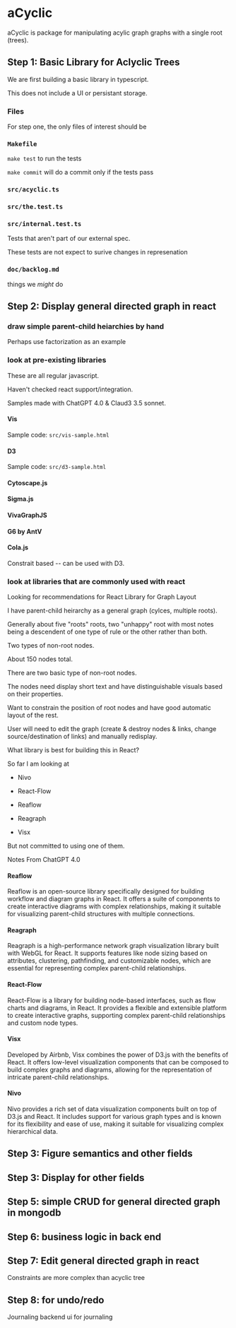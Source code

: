 # aCyclic

aCyclic is package for manipulating acylic graph graphs with a single root (trees).

## Step 1: Basic Library for Aclyclic Trees

We are first building a basic library in typescript.

This does not include a UI or persistant storage.

### Files

For step one, the only files of interest should be

### `Makefile`

`make test` to run the tests

`make commit` will do a commit only if the tests pass

### `src/acyclic.ts`

### `src/the.test.ts`

### `src/internal.test.ts`

Tests that aren't part of our external spec.

These tests are not expect to surive changes in represenation

### `doc/backlog.md`

things we _might_ do

## Step 2: Display general directed graph in react

### draw simple parent-child heiarchies by hand

Perhaps use factorization as an example

### look at pre-existing libraries

These are all regular javascript.

Haven't checked react support/integration.

Samples made with ChatGPT 4.0 & Claud3 3.5 sonnet.

#### Vis

Sample code: `src/vis-sample.html`

#### D3

Sample code: `src/d3-sample.html`

#### Cytoscape.js

#### Sigma.js

#### VivaGraphJS

#### G6 by AntV

#### Cola.js

Constrait based -- can be used with D3.

### look at libraries that are commonly used with react

Looking for recommendations for React Library for Graph Layout

I have parent-child heirarchy as a general graph (cylces, multiple roots).

Generally about five "roots" roots, two "unhappy" root with most notes being a descendent of one type of rule or the other rather than both.

Two types of non-root nodes.

About 150 nodes total.

There are two basic type of non-root nodes.

The nodes need display short text and have distinguishable visuals based on their properties.

Want to constrain the position of root nodes and have good automatic layout of the rest.

User will need to edit the graph (create & destroy nodes & links, change source/destination of links) and manually redisplay.

What library is best for building this in React?

So far I am looking at 

* Nivo

* React-Flow

* Reaflow

* Reagraph

* Visx

But not committed to using one of them.


Notes From ChatGPT 4.0

#### Reaflow

Reaflow is an open-source library specifically designed for building workflow and diagram graphs in React. It offers a suite of components to create interactive diagrams with complex relationships, making it suitable for visualizing parent-child structures with multiple connections.

#### Reagraph

Reagraph is a high-performance network graph visualization library built with WebGL for React. It supports features like node sizing based on attributes, clustering, pathfinding, and customizable nodes, which are essential for representing complex parent-child relationships.

#### React-Flow

React-Flow is a library for building node-based interfaces, such as flow charts and diagrams, in React. It provides a flexible and extensible platform to create interactive graphs, supporting complex parent-child relationships and custom node types.

#### Visx

Developed by Airbnb, Visx combines the power of D3.js with the benefits of React. It offers low-level visualization components that can be composed to build complex graphs and diagrams, allowing for the representation of intricate parent-child relationships.

#### Nivo

Nivo provides a rich set of data visualization components built on top of D3.js and React. It includes support for various graph types and is known for its flexibility and ease of use, making it suitable for visualizing complex hierarchical data.

## Step 3: Figure semantics and other fields
## Step 3: Display for other fields
## Step 5: simple CRUD for general directed graph in mongodb
## Step 6: business logic in back end
## Step 7: Edit general directed graph in react
Constraints are more complex than acyclic tree
## Step 8: for undo/redo 
Journaling backend 
ui for journaling
